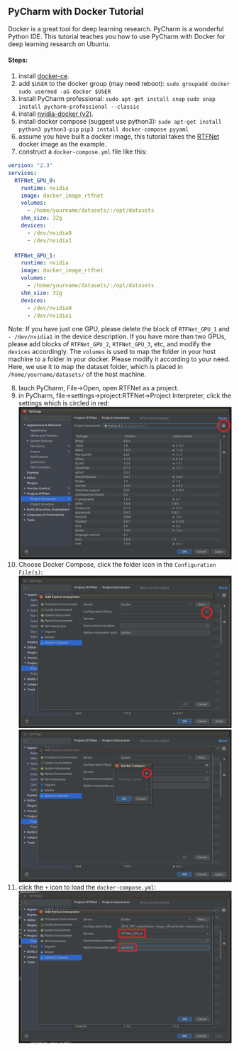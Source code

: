 ## PyCharm with Docker Tutorial

Docker is a great tool for deep learning research. PyCharm is a wonderful Python IDE. This tutorial teaches you how to use PyCharm with Docker for deep learning research on Ubuntu.

#### Steps:
                
1. install [docker-ce](https://docs.docker.com/install/linux/docker-ce/ubuntu/).
2. add `$USER` to the docker group (may need reboot):
`sudo groupadd docker`
`sudo usermod -aG docker $USER`
3. install PyCharm professional:
`sudo apt-get install snap`
`sudo snap install pycharm-professional --classic`
4. install [nvidia-docker (v2)](https://github.com/NVIDIA/nvidia-docker).
5. install docker compose (suggest use python3):
`sudo apt-get install python3 python3-pip`
`pip3 install docker-compose pyyaml`
6. assume you have built a docker image, this tutorial takes the [RTFNet](https://github.com/yuxiangsun/RTFNet) docker image as the example.
7. construct a `docker-compose.yml` file like this:
```yaml
version: "2.3"
services:
  RTFNet_GPU_0: 
    runtime: nvidia
    image: docker_image_rtfnet
    volumes:
      - /home/yourname/datasets/:/opt/datasets
    shm_size: 32g
    devices: 
      - /dev/nvidia0
      - /dev/nvidia1   

  RTFNet_GPU_1: 
    runtime: nvidia
    image: docker_image_rtfnet
    volumes:
      - /home/yourname/datasets/:/opt/datasets
    shm_size: 32g
    devices: 
      - /dev/nvidia0
      - /dev/nvidia1 
```
Note: If you have just one GPU, please delete the block of `RTFNet_GPU_1` and `- /dev/nvidia1` in the device description. If you have more than two GPUs, please add blocks of `RTFNet_GPU_2`, `RTFNet_GPU_3`, etc, and modify the `devices` accordingly. The `volumes` is used to map the folder in your host machine to a folder in your docker. Please modify it according to your need. Here, we use it to map the dataset folder, which is placed in `/home/yourname/datasets/` of the host machine.

8. lauch PyCharm, File->Open, open RTFNet as a project.
9. in PyCharm, file->settings->project:RTFNet->Project Interpreter, click the settings which is circled in red:
[![](https://github.com/yuxiangsun/PyCharm_Docker_Tutorial/blob/master/setting.png)](https://github.com/yuxiangsun/PyCharm_Docker_Tutorial/blob/master/setting.png)
10. Choose Docker Compose, click the folder icon in the `Configuration File(s)`:
[![](https://github.com/yuxiangsun/PyCharm_Docker_Tutorial/blob/master/docker_compose.png)](https://github.com/yuxiangsun/PyCharm_Docker_Tutorial/blob/master/docker_compose.png)
[![](https://github.com/yuxiangsun/PyCharm_Docker_Tutorial/blob/master/add_docker_compose_file.png)](https://github.com/yuxiangsun/PyCharm_Docker_Tutorial/blob/master/add_docker_compose_file.png)
11. click the `+` icon to load the `docker-compose.yml`:
[![](https://github.com/yuxiangsun/PyCharm_Docker_Tutorial/blob/master/finish.png)](https://github.com/yuxiangsun/PyCharm_Docker_Tutorial/blob/master/finish.png)

